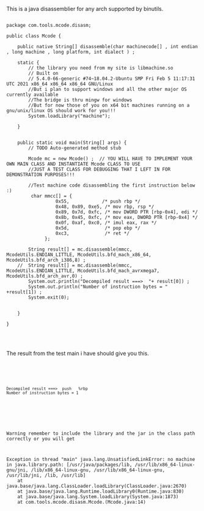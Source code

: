 This is a java disassemblier for any arch supported by binutils.
<pre>
<code>
package com.tools.mcode.disasm;

public class Mcode {

	public native String[] disassemble(char machinecode[] , int endian , long machine , long platform, int dialect ) ;
	
	static {
		// the library you need from my site is libmachine.so 
		// Built on 
		// 5.4.0-66-generic #74~18.04.2-Ubuntu SMP Fri Feb 5 11:17:31 UTC 2021 x86_64 x86_64 x86_64 GNU/Linux
        //But i plan to support windows and all the other major OS currently available
		//The bridge is thru mingw for windows
		//But for now those of you on x64 bit machines running on a gnu/unix/linux OS should work for you!!!
		System.loadLibrary("machine");
		
	}
	
	
	public static void main(String[] args) {
		// TODO Auto-generated method stub

		Mcode mc = new Mcode() ;  // YOU WILL HAVE TO IMPLEMENT YOUR OWN MAIN CLASS AND INSTANTIATE Mcode CLASS TO USE
		//JUST A TEST CLASS FOR DEBUGGING THAT I LEFT IN FOR DEMONSTRATION PURPOSES!!!
		
		//Test machine code disassembling the first instruction below :)
		 char mmcc[] = {
				  0x55,            /* push rbp */
			      0x48, 0x89, 0xe5, /* mov rbp, rsp */
			      0x89, 0x7d, 0xfc, /* mov DWORD PTR [rbp-0x4], edi */
			      0x8b, 0x45, 0xfc, /* mov eax, DWORD PTR [rbp-0x4] */
			      0x0f, 0xaf, 0xc0, /* imul eax, rax */
			      0x5d,             /* pop ebp */
			      0xc3,             /* ret */
			  }; 

		String result[] = mc.disassemble(mmcc, McodeUtils.ENDIAN_LITTLE, McodeUtils.bfd_mach_x86_64, McodeUtils.bfd_arch_i386,8) ;
	//	String result[] = mc.disassemble(mmcc, McodeUtils.ENDIAN_LITTLE, McodeUtils.bfd_mach_avrxmega7, McodeUtils.bfd_arch_avr,0) ;
		System.out.println("Decompiled result ===>  "+ result[0]) ; 
		System.out.println("Number of instruction bytes = " +result[1]) ;
		System.exit(0);
		
		
	}  

}

</code>
</pre>

<br>
The result from the test main i have should give you this. 
<br>

<code>

<br>
<pre>
<code>
Decompiled result ===>  push   %rbp
Number of instruction bytes = 1
</code>
</pre>
<br>

Warning remember to include the library and the jar in the class path correctly or you will get
<pre>
Exception in thread "main" java.lang.UnsatisfiedLinkError: no machine in java.library.path: [/usr/java/packages/lib, /usr/lib/x86_64-linux-gnu/jni, /lib/x86_64-linux-gnu, /usr/lib/x86_64-linux-gnu, /usr/lib/jni, /lib, /usr/lib]
	at java.base/java.lang.ClassLoader.loadLibrary(ClassLoader.java:2670)
	at java.base/java.lang.Runtime.loadLibrary0(Runtime.java:830)
	at java.base/java.lang.System.loadLibrary(System.java:1873)
	at com.tools.mcode.disasm.Mcode.<clinit>(Mcode.java:14)

</code>
</pre>
